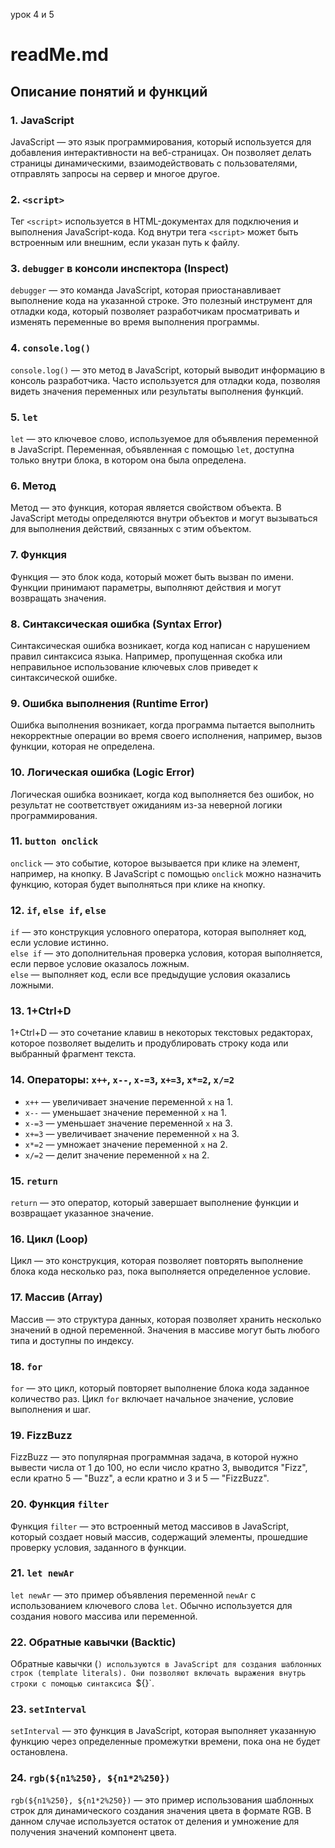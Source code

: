 урок 4 и 5
# readMe.md

## Описание понятий и функций

### 1. **JavaScript**
JavaScript — это язык программирования, который используется для добавления интерактивности на веб-страницах. Он позволяет делать страницы динамическими, взаимодействовать с пользователями, отправлять запросы на сервер и многое другое.

### 2. **`<script>`**
Тег `<script>` используется в HTML-документах для подключения и выполнения JavaScript-кода. Код внутри тега `<script>` может быть встроенным или внешним, если указан путь к файлу.

### 3. **`debugger` в консоли инспектора (Inspect)**
`debugger` — это команда JavaScript, которая приостанавливает выполнение кода на указанной строке. Это полезный инструмент для отладки кода, который позволяет разработчикам просматривать и изменять переменные во время выполнения программы.

### 4. **`console.log()`**
`console.log()` — это метод в JavaScript, который выводит информацию в консоль разработчика. Часто используется для отладки кода, позволяя видеть значения переменных или результаты выполнения функций.

### 5. **`let`**
`let` — это ключевое слово, используемое для объявления переменной в JavaScript. Переменная, объявленная с помощью `let`, доступна только внутри блока, в котором она была определена.

### 6. **Метод**
Метод — это функция, которая является свойством объекта. В JavaScript методы определяются внутри объектов и могут вызываться для выполнения действий, связанных с этим объектом.

### 7. **Функция**
Функция — это блок кода, который может быть вызван по имени. Функции принимают параметры, выполняют действия и могут возвращать значения.

### 8. **Синтаксическая ошибка (Syntax Error)**
Синтаксическая ошибка возникает, когда код написан с нарушением правил синтаксиса языка. Например, пропущенная скобка или неправильное использование ключевых слов приведет к синтаксической ошибке.

### 9. **Ошибка выполнения (Runtime Error)**
Ошибка выполнения возникает, когда программа пытается выполнить некорректные операции во время своего исполнения, например, вызов функции, которая не определена.

### 10. **Логическая ошибка (Logic Error)**
Логическая ошибка возникает, когда код выполняется без ошибок, но результат не соответствует ожиданиям из-за неверной логики программирования.

### 11. **`button onclick`**
`onclick` — это событие, которое вызывается при клике на элемент, например, на кнопку. В JavaScript с помощью `onclick` можно назначить функцию, которая будет выполняться при клике на кнопку.

### 12. **`if`, `else if`, `else`**
`if` — это конструкция условного оператора, которая выполняет код, если условие истинно.  
`else if` — это дополнительная проверка условия, которая выполняется, если первое условие оказалось ложным.  
`else` — выполняет код, если все предыдущие условия оказались ложными.

### 13. **1+Ctrl+D**
1+Ctrl+D — это сочетание клавиш в некоторых текстовых редакторах, которое позволяет выделить и продублировать строку кода или выбранный фрагмент текста.

### 14. **Операторы: `x++`, `x--`, `x-=3`, `x+=3`, `x*=2`, `x/=2`**
- `x++` — увеличивает значение переменной `x` на 1.
- `x--` — уменьшает значение переменной `x` на 1.
- `x-=3` — уменьшает значение переменной `x` на 3.
- `x+=3` — увеличивает значение переменной `x` на 3.
- `x*=2` — умножает значение переменной `x` на 2.
- `x/=2` — делит значение переменной `x` на 2.

### 15. **`return`**
`return` — это оператор, который завершает выполнение функции и возвращает указанное значение.

### 16. **Цикл (Loop)**
Цикл — это конструкция, которая позволяет повторять выполнение блока кода несколько раз, пока выполняется определенное условие.

### 17. **Массив (Array)**
Массив — это структура данных, которая позволяет хранить несколько значений в одной переменной. Значения в массиве могут быть любого типа и доступны по индексу.

### 18. **`for`**
`for` — это цикл, который повторяет выполнение блока кода заданное количество раз. Цикл `for` включает начальное значение, условие выполнения и шаг.

### 19. **FizzBuzz**
FizzBuzz — это популярная программная задача, в которой нужно вывести числа от 1 до 100, но если число кратно 3, выводится "Fizz", если кратно 5 — "Buzz", а если кратно и 3 и 5 — "FizzBuzz".

### 20. **Функция `filter`**
Функция `filter` — это встроенный метод массивов в JavaScript, который создает новый массив, содержащий элементы, прошедшие проверку условия, заданного в функции.

### 21. **`let newAr`**
`let newAr` — это пример объявления переменной `newAr` с использованием ключевого слова `let`. Обычно используется для создания нового массива или переменной.

### 22. **Обратные кавычки (Backtic)**
Обратные кавычки (`) используются в JavaScript для создания шаблонных строк (template literals). Они позволяют включать выражения внутрь строки с помощью синтаксиса `${}`.

### 23. **`setInterval`**
`setInterval` — это функция в JavaScript, которая выполняет указанную функцию через определенные промежутки времени, пока она не будет остановлена.

### 24. **`rgb(${n1%250}, ${n1*2%250})`**
`rgb(${n1%250}, ${n1*2%250})` — это пример использования шаблонных строк для динамического создания значения цвета в формате RGB. В данном случае используется остаток от деления и умножение для получения значений компонент цвета.
